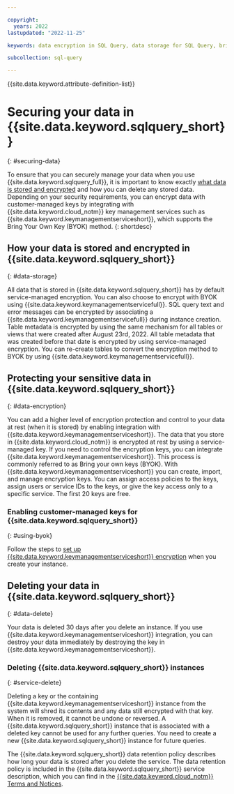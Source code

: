 ```yaml
---

copyright:
  years: 2022
lastupdated: "2022-11-25"

keywords: data encryption in SQL Query, data storage for SQL Query, bring your own key method for SQL Query, BYOK for SQL Query, key management for SQL Query, key encryption for SQL Query, personal data in SQL Query, data deletion for SQL Query, data in SQL Query, data security in SQL Query, KYOK for SQL Query

subcollection: sql-query

---
```


{{site.data.keyword.attribute-definition-list}}

# Securing your data in {{site.data.keyword.sqlquery_short}}
{: #securing-data}

To ensure that you can securely manage your data when you use {{site.data.keyword.sqlquery_full}}, it is important to know exactly [what data is stored and encrypted](/docs/sql-query?topic=sql-query-keyprotect#considerations) and how you can delete any stored data. Depending on your security requirements, you can encrypt data with customer-managed keys by integrating with {{site.data.keyword.cloud_notm}} key management services such as {{site.data.keyword.keymanagementserviceshort}}, which supports the Bring Your Own Key (BYOK) method.
{: shortdesc}

## How your data is stored and encrypted in {{site.data.keyword.sqlquery_short}}
{: #data-storage} 

All data that is stored in {{site.data.keyword.sqlquery_short}} has by default service-managed encryption. You can also choose to encrypt with BYOK using {{site.data.keyword.keymanagementservicefull}}. SQL query text and error messages can be encrypted by associating a {{site.data.keyword.keymanagementservicefull}} during instance creation. Table metadata is encrypted by using the same mechanism for all tables or views that were created after August 23rd, 2022.
All table metadata that was created before that date is encrypted by using service-managed encryption. You can re-create tables to convert the encryption method to BYOK by using {{site.data.keyword.keymanagementservicefull}}.

## Protecting your sensitive data in {{site.data.keyword.sqlquery_short}}
{: #data-encryption}

You can add a higher level of encryption protection and control to your data at rest (when it is stored) by enabling integration with {{site.data.keyword.keymanagementserviceshort}}. The data that you store in {{site.data.keyword.cloud_notm}} is encrypted at rest by using a service-managed key. If you need to control the encryption keys, you can integrate {{site.data.keyword.keymanagementserviceshort}}. This process is commonly referred to as Bring your own keys (BYOK). 
With {{site.data.keyword.keymanagementserviceshort}} you can create, import, and manage encryption keys. You can assign access policies to the keys, 
assign users or service IDs to the keys, or give the key access only to a specific service. The first 20 keys are free.

### Enabling customer-managed keys for {{site.data.keyword.sqlquery_short}}
{: #using-byok}

Follow the steps to [set up {{site.data.keyword.keymanagementserviceshort}} encryption](/docs/sql-query?topic=sql-query-keyprotect#encryption) when you create your instance.

## Deleting your data in {{site.data.keyword.sqlquery_short}}
{: #data-delete}

Your data is deleted 30 days after you delete an instance. If you use {{site.data.keyword.keymanagementserviceshort}} integration, you can destroy your data immediately by destroying the key in {{site.data.keyword.keymanagementserviceshort}}.

### Deleting {{site.data.keyword.sqlquery_short}} instances
{: #service-delete}

Deleting a key or the containing {{site.data.keyword.keymanagementserviceshort}} instance from the system will shred its contents and any data still encrypted with that key. When it is removed, it cannot be undone or reversed. A {{site.data.keyword.sqlquery_short}} instance that is associated with a deleted key cannot be used for any further queries. You need to create a new {{site.data.keyword.sqlquery_short}} instance for future queries.

The {{site.data.keyword.sqlquery_short}} data retention policy describes how long your data is stored after you delete the service. The data retention policy is included in the {{site.data.keyword.sqlquery_short}} service description, which you can find in the [{{site.data.keyword.cloud_notm}} Terms and Notices](/docs/overview?topic=overview-terms).
